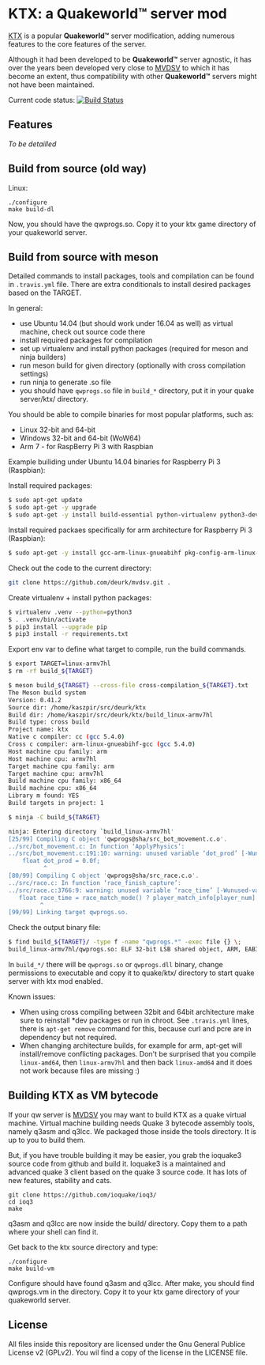 KTX: a Quakeworld&trade; server mod
===================================

[KTX] is a popular **Quakeworld&trade;** server modification, adding numerous features to the core features of the server.

Although it had been developed to be **Quakeworld&trade;** server agnostic, it has over the years been developed very close to [MVDSV] to which it has become an extent, thus compatibility with other **Quakeworld™** servers might not have been maintained.

Current code status: [![Build Status](https://drone.io/github.com/qwassoc/ktx/status.png)](https://drone.io/github.com/qwassoc/ktx/latest)

Features
--------
*To be detailled*


Build from source (old way)
---------------------------

Linux:

```
./configure
make build-dl
```

Now, you should have the qwprogs.so. Copy it to your ktx game directory of your quakeworld server.


Build from source with meson
----------------------------

Detailed commands to install packages, tools and compilation can be found in ``.travis.yml`` file.
There are extra conditionals to install desired packages based on the TARGET.

In general:

- use Ubuntu 14.04 (but should work under 16.04 as well) as virtual machine, check out source code there
- install required packages for compilation
- set up virtualenv and install python packages (required for meson and ninja builders)
- run meson build for given directory (optionally with cross compilation settings)
- run ninja to generate .so file
- you should have ``qwprogs.so`` file in ``build_*`` directory, put it in your quake server/ktx/ directory.

You should be able to compile binaries for most popular platforms, such as:

- Linux 32-bit and 64-bit
- Windows 32-bit and 64-bit (WoW64)
- Arm 7 - for RaspBerry Pi 3 with Raspbian

Example builiding under Ubuntu 14.04 binaries for Raspberry Pi 3 (Raspbian):

Install required packages:

```bash
$ sudo apt-get update
$ sudo apt-get -y upgrade
$ sudo apt-get -y install build-essential python-virtualenv python3-dev python3-pip ninja-build cmake gcc-multilib
```

Install required packaes specifically for arm architecture for Raspberry Pi 3 (Raspbian):

```bash
$ sudo apt-get -y install gcc-arm-linux-gnueabihf pkg-config-arm-linux-gnueabihf
```

Check out the code to the current directory:

```bash
git clone https://github.com/deurk/mvdsv.git .
```

Create virtualenv + install python packages:

```bash
$ virtualenv .venv --python=python3
$ . .venv/bin/activate
$ pip3 install --upgrade pip
$ pip3 install -r requirements.txt
```

Export env var to define what target to compile, run the build commands.


```bash
$ export TARGET=linux-armv7hl
$ rm -rf build_${TARGET}

$ meson build_${TARGET} --cross-file cross-compilation_${TARGET}.txt
The Meson build system
Version: 0.41.2
Source dir: /home/kaszpir/src/deurk/ktx
Build dir: /home/kaszpir/src/deurk/ktx/build_linux-armv7hl
Build type: cross build
Project name: ktx
Native c compiler: cc (gcc 5.4.0)
Cross c compiler: arm-linux-gnueabihf-gcc (gcc 5.4.0)
Host machine cpu family: arm
Host machine cpu: armv7hl
Target machine cpu family: arm
Target machine cpu: armv7hl
Build machine cpu family: x86_64
Build machine cpu: x86_64
Library m found: YES
Build targets in project: 1

$ ninja -C build_${TARGET}

ninja: Entering directory `build_linux-armv7hl'
[25/99] Compiling C object 'qwprogs@sha/src_bot_movement.c.o'.
../src/bot_movement.c: In function ‘ApplyPhysics’:
../src/bot_movement.c:191:10: warning: unused variable ‘dot_prod’ [-Wunused-variable]
    float dot_prod = 0.0f;
          ^
[80/99] Compiling C object 'qwprogs@sha/src_race.c.o'.
../src/race.c: In function ‘race_finish_capture’:
../src/race.c:3766:9: warning: unused variable ‘race_time’ [-Wunused-variable]
   float race_time = race_match_mode() ? player_match_info[player_num].best_time : race.currentrace[player_num].time;
         ^
[99/99] Linking target qwprogs.so.
```

Check the output binary file:

```bash
$ find build_${TARGET}/ -type f -name "qwprogs.*" -exec file {} \;
build_linux-armv7hl/qwprogs.so: ELF 32-bit LSB shared object, ARM, EABI5 version 1 (SYSV), dynamically linked, BuildID[sha1]=5d5ff9fd0172ef1aa929c1704a6a16b68906641f, not stripped

```

In ``build_*/`` there will be ``qwprogs.so``  or ``qwprogs.dll`` binary, change permissions to executable and copy it to quake/ktx/ directory to start quake server with ktx mod enabled.


Known issues:

- When using cross compiling between 32bit and 64bit architecture make sure to reinstall *dev packages or run in chroot. See ``.travis.yml`` lines, there is ``apt-get remove`` command for this, because curl and pcre are in dependency but not required.
- When changing architecture builds, for example for arm, apt-get will install/remove conflicting packages. Don't be surprised that you compile ``linux-amd64``, then ``linux-armv7hl`` and then back ``linux-amd64`` and it does not work because files are missing :)


Building KTX as VM bytecode
---------------------------

If your qw server is [MVDSV] you may want to build KTX as a quake virtual machine. Virtual machine building needs Quake 3 bytecode assembly tools, namely q3asm and q3lcc. We packaged those inside the tools directory. It is up to you to build them.

But, if you have trouble building it may be easier, you grab the ioquake3 source code from github and build it. Ioquake3 is a maintained and advanced quake 3 client based on the quake 3 source code. It has lots of new features, stability and cats.

```
git clone https://github.com/ioquake/ioq3/
cd ioq3
make
```

q3asm and q3lcc are now inside the build/ directory. Copy them to a path where your shell can find it.

Get back to the ktx source directory and type:

```
./configure
make build-vm
```

Configure should have found q3asm and q3lcc. After make, you should find qwprogs.vm in the directory. Copy it to your ktx game directory of your quakeworld server.



License
-------
All files inside this repository are licensed under the Gnu General Publice License v2 (GPLv2). You wil find a copy of the license in the LICENSE file.



[KTX]:https://github.com/qwassoc/ktx
[MVDSV]:https://github.com/qwassoc/mvdsv
